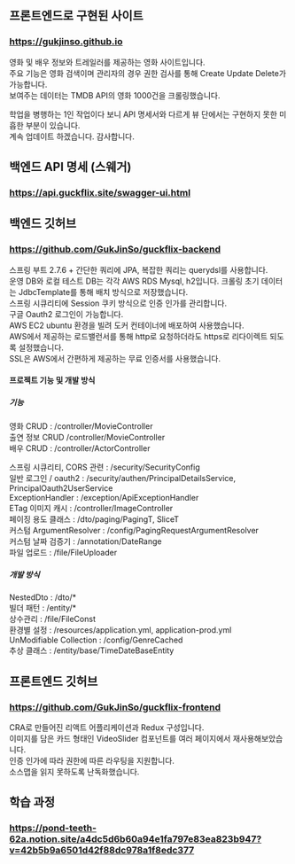 ## 프론트엔드로 구현된 사이트
### https://gukjinso.github.io

영화 및 배우 정보와 트레일러를 제공하는 영화 사이트입니다. <br>
주요 기능은 영화 검색이며 관리자의 경우 권한 검사를 통해 Create Update Delete가 가능합니다. <br>
보여주는 데이터는 TMDB API의 영화 1000건을 크롤링했습니다. <br>

학업을 병행하는 1인 작업이다 보니 API 명세서와 다르게 뷰 단에서는 구현하지 못한 미흡한 부분이 있습니다. <br>
계속 업데이트 하겠습니다. 감사합니다. <br>


## 백엔드 API 명세 (스웨거)
### https://api.guckflix.site/swagger-ui.html


## 백엔드 깃허브
### https://github.com/GukJinSo/guckflix-backend

스프링 부트 2.7.6 + 간단한 쿼리에 JPA, 복잡한 쿼리는 querydsl를 사용합니다. <br>
운영 DB와 로컬 테스트 DB는 각각 AWS RDS Mysql, h2입니다.
크롤링 초기 데이터는 JdbcTemplate를 통해 배치 방식으로 저장했습니다. <br>
스프링 시큐리티에 Session 쿠키 방식으로 인증 인가를 관리합니다. <br>
구글 Oauth2 로그인이 가능합니다. <br>
AWS EC2 ubuntu 환경을 빌려 도커 컨테이너에 배포하여 사용했습니다. <br>
AWS에서 제공하는 로드밸런서를 통해 http로 요청하더라도 https로 리다이렉트 되도록 설정했습니다. <br>
SSL은 AWS에서 간편하게 제공하는 무료 인증서를 사용했습니다. <br>

#### 프로젝트 기능 및 개발 방식

##### 기능

영화 CRUD : /controller/MovieController <br>
출연 정보 CRUD /controller/MovieController <br>
배우 CRUD : /controller/ActorController <br>

스프링 시큐리티, CORS 관련 : /security/SecurityConfig <br>
일반 로그인 / oauth2 : /security/authen/PrincipalDetailsService, PrincipalOauth2UserService <br>
ExceptionHandler : /exception/ApiExceptionHandler <br>
ETag 이미지 캐시 : /controller/ImageController <br>
페이징 용도 클래스 : /dto/paging/PagingT, SliceT <br>
커스텀 ArgumentResolver : /config/PagingRequestArgumentResolver <br>
커스텀 날짜 검증기 : /annotation/DateRange <br>
파일 업로드 : /file/FileUploader <br>

##### 개발 방식
NestedDto : /dto/* <br>
빌더 패턴 : /entity/* <br>
상수관리 : /file/FileConst <br>
환경별 설정 : /resources/application.yml, application-prod.yml <br>
UnModifiable Collection : /config/GenreCached <br>
추상 클래스 : /entity/base/TimeDateBaseEntity <br>

## 프론트엔드 깃허브
### https://github.com/GukJinSo/guckflix-frontend

CRA로 만들어진 리액트 어플리케이션과 Redux 구성입니다. <br>
이미지를 담은 카드 형태인 VideoSlider 컴포넌트를 여러 페이지에서 재사용해보았습니다. <br>
인증 인가에 따라 권한에 따른 라우팅을 지원합니다. <br>
소스맵을 읽지 못하도록 난독화했습니다. <br>

## 학습 과정
### https://pond-teeth-62a.notion.site/a4dc5d6b60a94e1fa797e83ea823b947?v=42b5b9a6501d42f88dc978a1f8edc377

